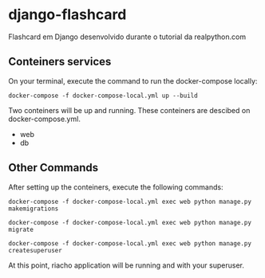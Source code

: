 # django-flashcard
Flashcard em Django desenvolvido durante o tutorial da realpython.com

## Conteiners services
On your terminal, execute the command to run the docker-compose locally:

`docker-compose -f docker-compose-local.yml up --build`


Two conteiners will be up and running. These conteiners are descibed on docker-compose.yml.
- web
- db

## Other Commands

After setting up the conteiners, execute the following commands:

`docker-compose -f docker-compose-local.yml exec web python manage.py makemigrations` 

`docker-compose -f docker-compose-local.yml exec web python manage.py migrate`

`docker-compose -f docker-compose-local.yml exec web python manage.py createsuperuser`

At this point, riacho application will be running and with your superuser.
